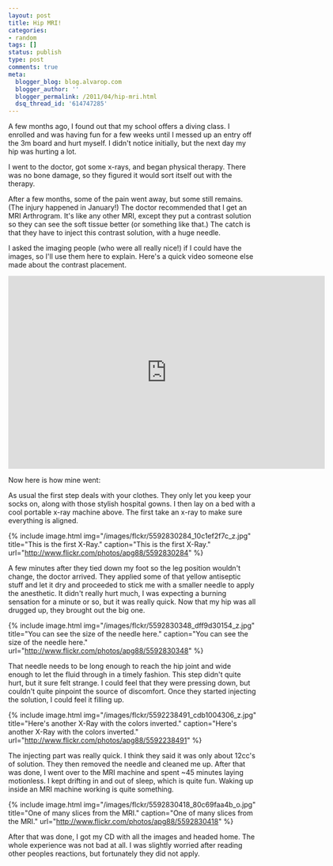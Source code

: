 ```yaml
---
layout: post
title: Hip MRI!
categories:
- random
tags: []
status: publish
type: post
comments: true
meta:
  blogger_blog: blog.alvarop.com
  blogger_author: ''
  blogger_permalink: /2011/04/hip-mri.html
  dsq_thread_id: '614747285'
---
```

A few months ago, I found out that my school offers a diving class. I enrolled and was having fun for a few weeks until I messed up an entry off the 3m board and hurt myself. I didn't notice initially, but the next day my hip was hurting a lot.

I went to the doctor, got some x-rays, and began physical therapy. There was no bone damage, so they figured it would sort itself out with the therapy.

After a few months, some of the pain went away, but some still remains. (The injury happened in January!) The doctor recommended that I get an MRI Arthrogram. It's like any other MRI, except they put a contrast solution so they can see the soft tissue better (or something like that.) The catch is that they have to inject this contrast solution, with a huge needle.

I asked the imaging people (who were all really nice!) if I could have the images, so I'll use them here to explain. Here's a quick video someone else made about the contrast placement.

<div style="text-align: center;"><iframe allowfullscreen="" frameborder="0" height="390" src="http://www.youtube.com/embed/2YJsuDxxNJE?rel=0" title="Hip Injection or Arthrogram " width="640"></iframe></div>

Now here is how mine went:

As usual the first step deals with your clothes. They only let you keep your socks on, along with those stylish hospital gowns. I then lay on a bed with a cool portable x-ray machine above. The first take an x-ray to make sure everything is aligned.

{% include image.html
            img="/images/flckr/5592830284_10c1ef2f7c_z.jpg"
            title="This is the first X-Ray."
            caption="This is the first X-Ray."
            url="http://www.flickr.com/photos/apg88/5592830284" %}

A few minutes after they tied down my foot so the leg position wouldn't change, the doctor arrived. They applied some of that yellow antiseptic stuff and let it dry and proceeded to stick me with a smaller needle to apply the anesthetic. It didn't really hurt much, I was expecting a burning sensation for a minute or so, but it was really quick. Now that my hip was all drugged up, they brought out the big one.

{% include image.html
            img="/images/flckr/5592830348_dff9d30154_z.jpg"
            title="You can see the size of the needle here."
            caption="You can see the size of the needle here."
            url="http://www.flickr.com/photos/apg88/5592830348" %}

That needle needs to be long enough to reach the hip joint and wide enough to let the fluid through in a timely fashion. This step didn't quite hurt, but it sure felt strange. I could feel that they were pressing down, but couldn't quite pinpoint the source of discomfort. Once they started injecting the solution, I could feel it filling up.

{% include image.html
            img="/images/flckr/5592238491_cdb1004306_z.jpg"
            title="Here's another X-Ray with the colors inverted."
            caption="Here's another X-Ray with the colors inverted."
            url="http://www.flickr.com/photos/apg88/5592238491" %}

The injecting part was really quick. I think they said it was only about 12cc's of solution. They then removed the needle and cleaned me up. After that was done, I went over to the MRI machine and spent ~45 minutes laying motionless. I kept drifting in and out of sleep, which is quite fun. Waking up inside an MRI machine working is quite something.

{% include image.html
            img="/images/flckr/5592830418_80c69faa4b_o.jpg"
            title="One of many slices from the MRI."
            caption="One of many slices from the MRI."
            url="http://www.flickr.com/photos/apg88/5592830418" %}

After that was done, I got my CD with all the images and headed home. The whole experience was not bad at all. I was slightly worried after reading other peoples reactions, but fortunately they did not apply.
